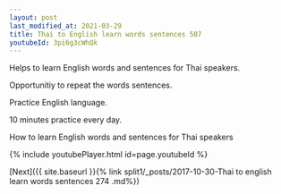 ```yaml
---
layout: post
last_modified_at: 2021-03-29
title: Thai to English learn words sentences 507 
youtubeId: 3pi6g3cWhQk
---
```

 
 
Helps to learn English words and sentences for Thai speakers.

Opportunitiy to repeat the words sentences. 

Practice English language. 
 
10 minutes practice every day. 
 
How to learn English words and sentences for Thai speakers 
 
{% include youtubePlayer.html id=page.youtubeId %}
 
 
[Next]({{ site.baseurl }}{% link  split1/_posts/2017-10-30-Thai to english learn words sentences 274 .md%})
 
